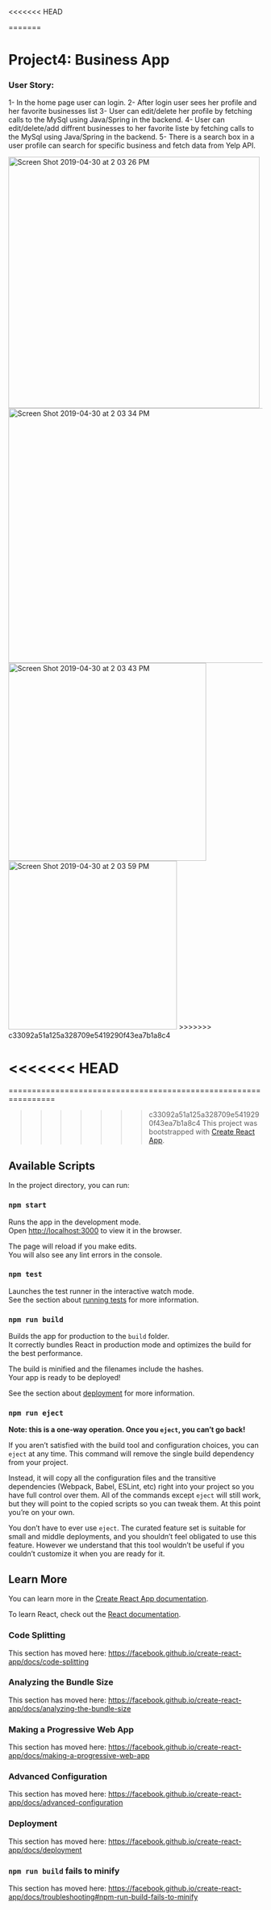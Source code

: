 <<<<<<< HEAD





=======
# Project4: Business App

### User Story:
1- In the home page user can login.
2- After login user sees her profile and her favorite businesses list
3- User can edit/delete her profile by fetching calls to the MySql using Java/Spring in the backend.
4- User can edit/delete/add diffrent businesses to her favorite liste by fetching calls to the MySql using Java/Spring in the backend.
5- There is a search box in a user profile can search for specific business and fetch data from Yelp API.

<img width="498" alt="Screen Shot 2019-04-30 at 2 03 26 PM" src="https://user-images.githubusercontent.com/26368039/57001701-661d7e80-6b77-11e9-8c75-c08b5fc63a20.png">  

<img width="505" alt="Screen Shot 2019-04-30 at 2 03 34 PM" src="https://user-images.githubusercontent.com/26368039/57001728-8d744b80-6b77-11e9-933e-0a7adfa72761.png">

<img width="392" alt="Screen Shot 2019-04-30 at 2 03 43 PM" src="https://user-images.githubusercontent.com/26368039/57001735-91a06900-6b77-11e9-9b37-d43e58e6d99d.png">  

<img width="334" alt="Screen Shot 2019-04-30 at 2 03 59 PM" src="https://user-images.githubusercontent.com/26368039/57001742-96651d00-6b77-11e9-8fcb-d26bcbfd39f8.png">
>>>>>>> c33092a51a125a328709e5419290f43ea7b1a8c4





<<<<<<< HEAD
=======



================================================================

>>>>>>> c33092a51a125a328709e5419290f43ea7b1a8c4
This project was bootstrapped with [Create React App](https://github.com/facebook/create-react-app).

## Available Scripts

In the project directory, you can run:

### `npm start`

Runs the app in the development mode.<br>
Open [http://localhost:3000](http://localhost:3000) to view it in the browser.

The page will reload if you make edits.<br>
You will also see any lint errors in the console.

### `npm test`

Launches the test runner in the interactive watch mode.<br>
See the section about [running tests](https://facebook.github.io/create-react-app/docs/running-tests) for more information.

### `npm run build`

Builds the app for production to the `build` folder.<br>
It correctly bundles React in production mode and optimizes the build for the best performance.

The build is minified and the filenames include the hashes.<br>
Your app is ready to be deployed!

See the section about [deployment](https://facebook.github.io/create-react-app/docs/deployment) for more information.

### `npm run eject`

**Note: this is a one-way operation. Once you `eject`, you can’t go back!**

If you aren’t satisfied with the build tool and configuration choices, you can `eject` at any time. This command will remove the single build dependency from your project.

Instead, it will copy all the configuration files and the transitive dependencies (Webpack, Babel, ESLint, etc) right into your project so you have full control over them. All of the commands except `eject` will still work, but they will point to the copied scripts so you can tweak them. At this point you’re on your own.

You don’t have to ever use `eject`. The curated feature set is suitable for small and middle deployments, and you shouldn’t feel obligated to use this feature. However we understand that this tool wouldn’t be useful if you couldn’t customize it when you are ready for it.

## Learn More

You can learn more in the [Create React App documentation](https://facebook.github.io/create-react-app/docs/getting-started).

To learn React, check out the [React documentation](https://reactjs.org/).

### Code Splitting

This section has moved here: https://facebook.github.io/create-react-app/docs/code-splitting

### Analyzing the Bundle Size

This section has moved here: https://facebook.github.io/create-react-app/docs/analyzing-the-bundle-size

### Making a Progressive Web App

This section has moved here: https://facebook.github.io/create-react-app/docs/making-a-progressive-web-app

### Advanced Configuration

This section has moved here: https://facebook.github.io/create-react-app/docs/advanced-configuration

### Deployment

This section has moved here: https://facebook.github.io/create-react-app/docs/deployment

### `npm run build` fails to minify

This section has moved here: https://facebook.github.io/create-react-app/docs/troubleshooting#npm-run-build-fails-to-minify
